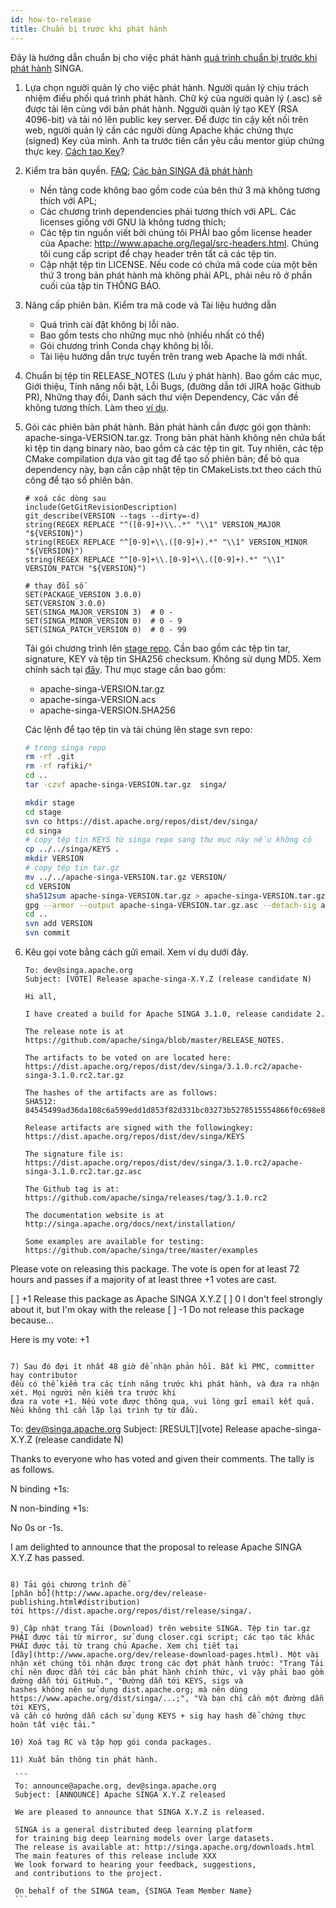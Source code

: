 ```yaml
---
id: how-to-release
title: Chuẩn bị trước khi phát hành
---
```


<!--- Licensed to the Apache Software Foundation (ASF) under one or more contributor license agreements.  See the NOTICE file distributed with this work for additional information regarding copyright ownership.  The ASF licenses this file to you under the Apache License, Version 2.0 (the "License"); you may not use this file except in compliance with the License.  You may obtain a copy of the License at http://www.apache.org/licenses/LICENSE-2.0 Unless required by applicable law or agreed to in writing, software distributed under the License is distributed on an "AS IS" BASIS, WITHOUT WARRANTIES OR CONDITIONS OF ANY KIND, either express or implied.  See the License for the specific language governing permissions and limitations under the License.  -->

Đây là hướng dẫn chuẩn bị cho việc phát hành
[quá trình chuẩn bị trước khi phát hành](http://www.apache.org/dev/release-publishing.html)
SINGA.

1. Lựa chọn người quản lý cho việc phát hành. Người quản lý chịu trách nhiệm 
   điều phối quá trình phát hành. Chữ ký của người quản lý (.asc) sẽ được tải lên cùng với
   bản phát hành. Nggười quản lý tạo KEY (RSA 4096-bit) và tải nó lên 
   public key server. Để được tin cậy kết nối trên web, người quản lý cần các người dùng Apache khác 
   chứng thực (signed) Key của mình. Anh ta trước tiên cần yêu cầu mentor giúp chứng thực key. 
   [Cách tạo Key](http://www.apache.org/dev/release-signing.html)?

2. Kiểm tra bản quyền. [FAQ](https://www.apache.org/legal/src-headers.html#faq-docs);
   [Các bản SINGA đã phát hành](https://issues.apache.org/jira/projects/SINGA/issues/SINGA-447)

   - Nền tảng code không bao gồm code của bên thứ 3 mà không tương thích với
     APL;
   - Các chương trình dependencies phải tương thích với APL. Các licenses giống với GNU là không tương thích;
   - Các tệp tin nguồn viết bởi chúng tôi PHẢI bao gồm license header của Apache:
     http://www.apache.org/legal/src-headers.html. Chúng tôi cung cấp script để chạy header trên tất cả các tệp tin. 
   - Cập nhật tệp tin LICENSE. Nếu code có chứa mã code của một bên thứ 3 trong bản phát hành mà không phải APL, phải nêu rõ ở phần cuối của tập tin THÔNG BÁO.

3. Nâng cấp phiên bản. Kiểm tra mã code và Tài liệu hướng dẫn

   - Quá trình cài đặt không bị lỗi nào.
   - Bao gồm tests cho những mục nhỏ (nhiều nhất có thể)
   - Gói chương trình Conda chạy không bị lỗi.
   - Tài liệu hướng dẫn trực tuyến trên trang web Apache là mới nhất.

4. Chuẩn bị tệp tin RELEASE_NOTES (Lưu ý phát hành). Bao gồm các mục, Giới thiệu, Tính năng nổi bật, Lỗi Bugs, (đường dẫn tới JIRA hoặc Github PR), Những thay đổi, Danh sách thư viện Dependency, Các vấn đề không tương thích. Làm theo
   [ví dụ](http://commons.apache.org/proper/commons-digester/commons-digester-3.0/RELEASE-NOTES.txt).

5. Gói các phiên bản phát hành. Bản phát hành cần được gói gọn thành:
   apache-singa-VERSION.tar.gz. Trong bản phát hành không nên chứa bất kì tệp tin dạng binary nào, bao gồm cả các tệp tin git. Tuy nhiên, các tệp CMake compilation dựa vào git tag để tạo số phiên bản; để bỏ qua dependency này, bạn cần cập nhật tệp tin CMakeLists.txt theo cách thủ công để tạo số phiên bản.

   ```
   # xoá các dòng sau 
   include(GetGitRevisionDescription)
   git_describe(VERSION --tags --dirty=-d)
   string(REGEX REPLACE "^([0-9]+)\\..*" "\\1" VERSION_MAJOR "${VERSION}")
   string(REGEX REPLACE "^[0-9]+\\.([0-9]+).*" "\\1" VERSION_MINOR "${VERSION}")
   string(REGEX REPLACE "^[0-9]+\\.[0-9]+\\.([0-9]+).*" "\\1" VERSION_PATCH "${VERSION}")

   # thay đổi số
   SET(PACKAGE_VERSION 3.0.0)
   SET(VERSION 3.0.0)
   SET(SINGA_MAJOR_VERSION 3)  # 0 -
   SET(SINGA_MINOR_VERSION 0)  # 0 - 9
   SET(SINGA_PATCH_VERSION 0)  # 0 - 99
   ```

   Tải gói chương trình lên 
   [stage repo](https://dist.apache.org/repos/dist/dev/singa/). Cần bao gồm các tệp tin tar,
   signature, KEY và tệp tin SHA256 checksum. Không sử dụng MD5. Xem chính sách tại
   [đây](http://www.apache.org/dev/release-distribution#sigs-and-sums). Thư mục
   stage  cần bao gồm: 

   - apache-singa-VERSION.tar.gz
   - apache-singa-VERSION.acs
   - apache-singa-VERSION.SHA256

   Các lệnh để tạo tệp tin và tải chúng lên stage svn repo:

   ```sh
   # trong singa repo
   rm -rf .git
   rm -rf rafiki/*
   cd ..
   tar -czvf apache-singa-VERSION.tar.gz  singa/

   mkdir stage
   cd stage
   svn co https://dist.apache.org/repos/dist/dev/singa/
   cd singa
   # copy tệp tin KEYS từ singa repo sang thư mục này nếu không có
   cp ../../singa/KEYS .
   mkdir VERSION
   # copy tệp tin tar.gz 
   mv ../../apache-singa-VERSION.tar.gz VERSION/
   cd VERSION
   sha512sum apache-singa-VERSION.tar.gz > apache-singa-VERSION.tar.gz.sha512
   gpg --armor --output apache-singa-VERSION.tar.gz.asc --detach-sig apache-singa-VERSION.tar.gz
   cd ..
   svn add VERSION
   svn commit
   ```

6) Kêu gọi vote bằng cách gửi email. Xem ví dụ dưới đây. 

   ```
   To: dev@singa.apache.org
   Subject: [VOTE] Release apache-singa-X.Y.Z (release candidate N)

   Hi all,

   I have created a build for Apache SINGA 3.1.0, release candidate 2.

   The release note is at
   https://github.com/apache/singa/blob/master/RELEASE_NOTES.

   The artifacts to be voted on are located here:
   https://dist.apache.org/repos/dist/dev/singa/3.1.0.rc2/apache-singa-3.1.0.rc2.tar.gz
    
   The hashes of the artifacts are as follows:
   SHA512: 84545499ad36da108c6a599edd1d853f82d331bc03273b5278515554866f0c698e881f956b2eabcb6b29c07fa9fa4ff1add5a777b58db8a6a2362cf383b5c04d 

   Release artifacts are signed with the followingkey:
   https://dist.apache.org/repos/dist/dev/singa/KEYS

   The signature file is:
   https://dist.apache.org/repos/dist/dev/singa/3.1.0.rc2/apache-singa-3.1.0.rc2.tar.gz.asc

   The Github tag is at:
   https://github.com/apache/singa/releases/tag/3.1.0.rc2

   The documentation website is at
   http://singa.apache.org/docs/next/installation/

   Some examples are available for testing:
   https://github.com/apache/singa/tree/master/examples
   ```

Please vote on releasing this package. The vote is open for at least 72 hours
and passes if a majority of at least three +1 votes are cast.

[ ] +1 Release this package as Apache SINGA X.Y.Z [ ] 0 I don't feel strongly
about it, but I'm okay with the release [ ] -1 Do not release this package
because...

Here is my vote: +1

```

7) Sau đó đợi ít nhất 48 giờ để nhận phản hồi. Bất kì PMC, committer hay contributor
đều có thể kiểm tra các tính năng trước khi phát hành, và đưa ra nhận xét. Mọi người nên kiểm tra trước khi
đưa ra vote +1. Nếu vote được thông qua, vui lòng gửi email kết quả. Nếu không thì cần lặp lại trình tự từ đầu. 

```

To: dev@singa.apache.org Subject: [RESULT][vote] Release apache-singa-X.Y.Z
(release candidate N)

Thanks to everyone who has voted and given their comments. The tally is as
follows.

N binding +1s: <names>

N non-binding +1s: <names>

No 0s or -1s.

I am delighted to announce that the proposal to release Apache SINGA X.Y.Z has
passed.

````

8) Tải gói chương trình để
[phân bổ](http://www.apache.org/dev/release-publishing.html#distribution)
tới https://dist.apache.org/repos/dist/release/singa/.

9) Cập nhật trang Tải (Download) trên website SINGA. Tệp tin tar.gz PHẢI được tải từ mirror, sử dụng closer.cgi script; các tạo tác khác PHẢI được tải từ trang chủ Apache. Xem chi tiết tại 
[đây](http://www.apache.org/dev/release-download-pages.html). Một vài nhận xét chúng tôi nhận được trong các đợt phát hành trước: "Trang Tải chỉ nên được dẫn tới các bản phát hành chính thức, vì vậy phải bao gồm đường dẫn tới GitHub.", "Đường dẫn tới KEYS, sigs và
hashes không nên sử dụng dist.apache.org; mà nên dùng 
https://www.apache.org/dist/singa/...;", "Và bạn chỉ cần một đường dẫn tới KEYS,
và cần có hướng dẫn cách sử dụng KEYS + sig hay hash để chứng thực hoàn tất việc tải."

10) Xoá tag RC và tập hợp gói conda packages.

11) Xuất bản thông tin phát hành.

 ```
 To: announce@apache.org, dev@singa.apache.org
 Subject: [ANNOUNCE] Apache SINGA X.Y.Z released

 We are pleased to announce that SINGA X.Y.Z is released.

 SINGA is a general distributed deep learning platform
 for training big deep learning models over large datasets.
 The release is available at: http://singa.apache.org/downloads.html
 The main features of this release include XXX
 We look forward to hearing your feedback, suggestions,
 and contributions to the project.

 On behalf of the SINGA team, {SINGA Team Member Name}
 ```
````
